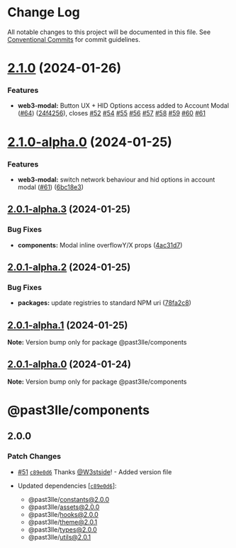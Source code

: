 # Change Log

All notable changes to this project will be documented in this file.
See [Conventional Commits](https://conventionalcommits.org) for commit guidelines.

# [2.1.0](https://github.com/PAST3LLE/schematics-monorepo/compare/@past3lle/components@2.0.0-alpha.3...@past3lle/components@2.1.0) (2024-01-26)


### Features

* **web3-modal:** Button UX + HID Options access added to Account Modal ([#64](https://github.com/PAST3LLE/schematics-monorepo/issues/64)) ([24f4256](https://github.com/PAST3LLE/schematics-monorepo/commit/24f42567db28f175cadcd6ec581a5cb8b7ea6c74)), closes [#52](https://github.com/PAST3LLE/schematics-monorepo/issues/52) [#54](https://github.com/PAST3LLE/schematics-monorepo/issues/54) [#55](https://github.com/PAST3LLE/schematics-monorepo/issues/55) [#56](https://github.com/PAST3LLE/schematics-monorepo/issues/56) [#57](https://github.com/PAST3LLE/schematics-monorepo/issues/57) [#58](https://github.com/PAST3LLE/schematics-monorepo/issues/58) [#59](https://github.com/PAST3LLE/schematics-monorepo/issues/59) [#60](https://github.com/PAST3LLE/schematics-monorepo/issues/60) [#61](https://github.com/PAST3LLE/schematics-monorepo/issues/61)





# [2.1.0-alpha.0](https://github.com/PAST3LLE/schematics-monorepo/compare/@past3lle/components@2.0.1-alpha.3...@past3lle/components@2.1.0-alpha.0) (2024-01-25)


### Features

* **web3-modal:**  switch network behaviour and hid options in account modal ([#61](https://github.com/PAST3LLE/schematics-monorepo/issues/61)) ([6bc18e3](https://github.com/PAST3LLE/schematics-monorepo/commit/6bc18e30f5a53507655fc5702573219d09569a3c))





## [2.0.1-alpha.3](https://github.com/PAST3LLE/schematics-monorepo/compare/@past3lle/components@2.0.1-alpha.2...@past3lle/components@2.0.1-alpha.3) (2024-01-25)


### Bug Fixes

* **components:** Modal inline overflowY/X props ([4ac31d7](https://github.com/PAST3LLE/schematics-monorepo/commit/4ac31d71142776406c0971f5316d04275f9c28e5))





## [2.0.1-alpha.2](https://github.com/PAST3LLE/schematics-monorepo/compare/@past3lle/components@2.0.1-alpha.1...@past3lle/components@2.0.1-alpha.2) (2024-01-25)


### Bug Fixes

* **packages:** update registries to standard NPM uri ([78fa2c8](https://github.com/PAST3LLE/schematics-monorepo/commit/78fa2c870d2458a22fa0109a2aa29fde94b1cb64))





## [2.0.1-alpha.1](https://github.com/PAST3LLE/schematics-monorepo/compare/@past3lle/components@2.0.1-alpha.0...@past3lle/components@2.0.1-alpha.1) (2024-01-25)

**Note:** Version bump only for package @past3lle/components





## [2.0.1-alpha.0](https://github.com/PAST3LLE/schematics-monorepo/compare/@past3lle/components@2.0.0-alpha.3...@past3lle/components@2.0.1-alpha.0) (2024-01-24)

**Note:** Version bump only for package @past3lle/components





# @past3lle/components

## 2.0.0

### Patch Changes

- [#51](https://github.com/PAST3LLE/monorepo/pull/51) [`c89e0d6`](https://github.com/PAST3LLE/monorepo/commit/c89e0d68f2bcadfd418e04737b5ba1416d714796) Thanks [@W3stside](https://github.com/W3stside)! - Added version file

- Updated dependencies [[`c89e0d6`](https://github.com/PAST3LLE/monorepo/commit/c89e0d68f2bcadfd418e04737b5ba1416d714796)]:
  - @past3lle/constants@2.0.0
  - @past3lle/assets@2.0.0
  - @past3lle/hooks@2.0.0
  - @past3lle/theme@2.0.1
  - @past3lle/types@2.0.0
  - @past3lle/utils@2.0.1
